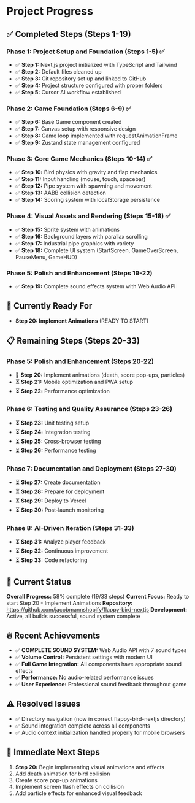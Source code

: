 # Project Progress

## ✅ Completed Steps (Steps 1-19)

### Phase 1: Project Setup and Foundation (Steps 1-5) ✅
- ✅ **Step 1:** Next.js project initialized with TypeScript and Tailwind
- ✅ **Step 2:** Default files cleaned up
- ✅ **Step 3:** Git repository set up and linked to GitHub
- ✅ **Step 4:** Project structure configured with proper folders
- ✅ **Step 5:** Cursor AI workflow established

### Phase 2: Game Foundation (Steps 6-9) ✅
- ✅ **Step 6:** Base Game component created
- ✅ **Step 7:** Canvas setup with responsive design
- ✅ **Step 8:** Game loop implemented with requestAnimationFrame
- ✅ **Step 9:** Zustand state management configured

### Phase 3: Core Game Mechanics (Steps 10-14) ✅
- ✅ **Step 10:** Bird physics with gravity and flap mechanics
- ✅ **Step 11:** Input handling (mouse, touch, spacebar)
- ✅ **Step 12:** Pipe system with spawning and movement
- ✅ **Step 13:** AABB collision detection
- ✅ **Step 14:** Scoring system with localStorage persistence

### Phase 4: Visual Assets and Rendering (Steps 15-18) ✅
- ✅ **Step 15:** Sprite system with animations
- ✅ **Step 16:** Background layers with parallax scrolling
- ✅ **Step 17:** Industrial pipe graphics with variety
- ✅ **Step 18:** Complete UI system (StartScreen, GameOverScreen, PauseMenu, GameHUD)

### Phase 5: Polish and Enhancement (Steps 19-22)
- ✅ **Step 19:** Complete sound effects system with Web Audio API

## 🚧 Currently Ready For

- **Step 20: Implement Animations** (READY TO START)

## 📋 Remaining Steps (Steps 20-33)

### Phase 5: Polish and Enhancement (Steps 20-22)
- 🎯 **Step 20:** Implement animations (death, score pop-ups, particles)
- ⏳ **Step 21:** Mobile optimization and PWA setup
- ⏳ **Step 22:** Performance optimization

### Phase 6: Testing and Quality Assurance (Steps 23-26)
- ⏳ **Step 23:** Unit testing setup
- ⏳ **Step 24:** Integration testing
- ⏳ **Step 25:** Cross-browser testing
- ⏳ **Step 26:** Performance testing

### Phase 7: Documentation and Deployment (Steps 27-30)
- ⏳ **Step 27:** Create documentation
- ⏳ **Step 28:** Prepare for deployment
- ⏳ **Step 29:** Deploy to Vercel
- ⏳ **Step 30:** Post-launch monitoring

### Phase 8: AI-Driven Iteration (Steps 31-33)
- ⏳ **Step 31:** Analyze player feedback
- ⏳ **Step 32:** Continuous improvement
- ⏳ **Step 33:** Code refactoring

## 🎯 Current Status
**Overall Progress:** 58% complete (19/33 steps)
**Current Focus:** Ready to start Step 20 - Implement Animations
**Repository:** https://github.com/jacobmannshopify/flappy-bird-nextjs
**Development:** Active, all builds successful, sound system complete

## 🔥 Recent Achievements
- ✅ **COMPLETE SOUND SYSTEM:** Web Audio API with 7 sound types
- ✅ **Volume Control:** Persistent settings with modern UI
- ✅ **Full Game Integration:** All components have appropriate sound effects
- ✅ **Performance:** No audio-related performance issues
- ✅ **User Experience:** Professional sound feedback throughout game

## ⚠️ Resolved Issues
- ✅ Directory navigation (now in correct flappy-bird-nextjs directory)
- ✅ Sound integration complete across all components
- ✅ Audio context initialization handled properly for mobile browsers

## 🎯 Immediate Next Steps
1. **Step 20:** Begin implementing visual animations and effects
2. Add death animation for bird collision
3. Create score pop-up animations
4. Implement screen flash effects on collision
5. Add particle effects for enhanced visual feedback 
